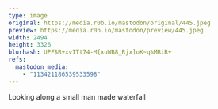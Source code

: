 ```yaml
---
type: image
original: https://media.r0b.io/mastodon/original/445.jpeg
preview: https://media.r0b.io/mastodon/preview/445.jpeg
width: 2494
height: 3326
blurhash: UPF$R+xvITt74-M{xuWB8_Rjx]oK~q%MRiR+
refs:
  mastodon_media:
    - "113421186539533598"
---
```


Looking along a small man made waterfall 
